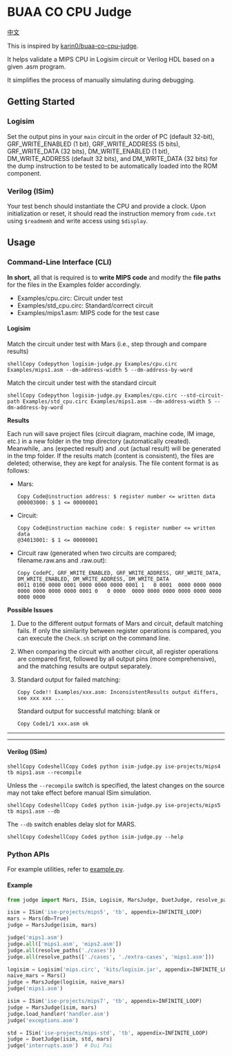 # BUAA CO CPU Judge

[中文](./README.md)

This is inspired by [karin0/buaa-co-cpu-judge](https://github.com/karin0/buaa-co-cpu-judge).

It helps validate a MIPS CPU in Logisim circuit or Verilog HDL based on a given .asm program.

It simplifies the process of manually simulating during debugging.

## Getting Started

### Logisim

Set the output pins in your `main` circuit in the order of PC (default 32-bit), GRF_WRITE_ENABLED (1 bit), GRF_WRITE_ADDRESS (5 bits), GRF_WRITE_DATA (32 bits), DM_WRITE_ENABLED (1 bit), DM_WRITE_ADDRESS (default 32 bits), and DM_WRITE_DATA (32 bits) for the dump instruction to be tested to be automatically loaded into the ROM component.

### Verilog (ISim)

Your test bench should instantiate the CPU and provide a clock. Upon initialization or reset, it should read the instruction memory from `code.txt` using `$readmemh` and write access using `$display`.

## Usage

### Command-Line Interface (CLI)

**In short**, all that is required is to **write MIPS code** and modify the **file paths** for the files in the Examples folder accordingly.

-   Examples/cpu.circ: Circuit under test
-   Examples/std_cpu.circ: Standard/correct circuit
-   Examples/mips1.asm: MIPS code for the test case

#### Logisim

Match the circuit under test with Mars (i.e., step through and compare results)

```
shellCopy Codepython logisim-judge.py Examples/cpu.circ Examples/mips1.asm --dm-address-width 5 --dm-address-by-word
```

Match the circuit under test with the standard circuit

```
shellCopy Codepython logisim-judge.py Examples/cpu.circ --std-circuit-path Examples/std_cpu.circ Examples/mips1.asm --dm-address-width 5 --dm-address-by-word
```

**Results**

Each run will save project files (circuit diagram, machine code, IM image, etc.) in a new folder in the tmp directory (automatically created). Meanwhile, .ans (expected result) and .out (actual result) will be generated in the tmp folder. If the results match (content is consistent), the files are deleted; otherwise, they are kept for analysis. The file content format is as follows:

-   Mars:

    ```
    Copy Code@instruction address: $ register number <= written data
    @00003000: $ 1 <= 00000001
    ```

-   Circuit:

    ```
    Copy Code@instruction machine code: $ register number <= written data
    @34013001: $ 1 <= 00000001
    ```

-   Circuit raw (generated when two circuits are compared; filename.raw.ans and .raw.out):

    ```
    Copy CodePC, GRF_WRITE_ENABLED, GRF_WRITE_ADDRESS, GRF_WRITE_DATA, DM_WRITE_ENABLED, DM_WRITE_ADDRESS, DM_WRITE_DATA
    0011 0100 0000 0001 0000 0000 0000 0001	1	0 0001	0000 0000 0000 0000 0000 0000 0000 0001	0	0 0000	0000 0000 0000 0000 0000 0000 0000 0000
    ```

**Possible Issues**

1.  Due to the different output formats of Mars and circuit, default matching fails. If only the similarity between register operations is compared, you can execute the `Check.sh` script on the command line.

2.  When comparing the circuit with another circuit, all register operations are compared first, followed by all output pins (more comprehensive), and the matching results are output separately.

3.  Standard output for failed matching:

    ```
    Copy Code!! Examples/xxx.asm: InconsistentResults output differs, see xxx xxx ...
    ```

    Standard output for successful matching: blank or

    ```
    Copy Code1/1 xxx.asm ok
    ```

------

------

#### Verilog (ISim)

```
shellCopy CodeshellCopy Code$ python isim-judge.py ise-projects/mips4 tb mips1.asm --recompile
```

Unless the `--recompile` switch is specified, the latest changes on the source may not take effect before manual ISim simulation.

```
shellCopy CodeshellCopy Code$ python isim-judge.py ise-projects/mips5 tb mips1.asm --db
```

The `--db` switch enables delay slot for MARS.

```
shellCopy CodeshellCopy Code$ python isim-judge.py --help
```

### Python APIs

For example utilities, refer to [example.py](https://chatbot.theb.ai/example.py).

#### Example

```python
from judge import Mars, ISim, Logisim, MarsJudge, DuetJudge, resolve_paths, INFINITE_LOOP

isim = ISim('ise-projects/mips5', 'tb', appendix=INFINITE_LOOP)
mars = Mars(db=True)
judge = MarsJudge(isim, mars)

judge('mips1.asm')
judge.all(['mips1.asm', 'mips2.asm'])
judge.all(resolve_paths('./cases'))
judge.all(resolve_paths(['./cases', './extra-cases', 'mips1.asm']))

logisim = Logisim('mips.circ', 'kits/logisim.jar', appendix=INFINITE_LOOP)
naive_mars = Mars()
judge = MarsJudge(logisim, naive_mars)
judge('mips1.asm')

isim = ISim('ise-projects/mips7', 'tb', appendix=INFINITE_LOOP)
judge = MarsJudge(isim, mars)
judge.load_handler('handler.asm')
judge('exceptions.asm')

std = ISim('ise-projects/mips-std', 'tb', appendix=INFINITE_LOOP)
judge = DuetJudge(isim, std, mars)
judge('interrupts.asm')  # Dui Pai
```

